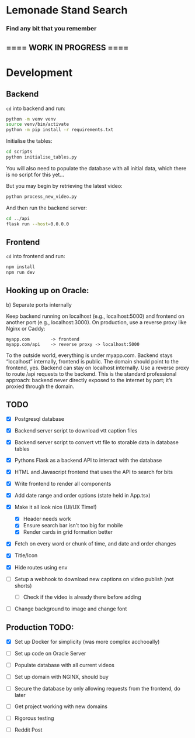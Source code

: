 # Lemonade Stand Search

### Find any bit that you remember

## ==== WORK IN PROGRESS ====

# Development

## Backend

`cd` into backend and run:

```bash
python -m venv venv
source venv/bin/activate
python -m pip install -r requirements.txt
```

Initialise the tables:

```bash
cd scripts
python initialise_tables.py
```

You will also need to populate the database with all initial data, which
there is no script for this yet...

But you may begin by retrieving the latest video:

```bash
python process_new_video.py
```

And then run the backend server:

```bash
cd ../api
flask run --host=0.0.0.0
```

## Frontend

`cd` into frontend and run: 

```bash
npm install
npm run dev
```

## Hooking up on Oracle:

b) Separate ports internally

Keep backend running on localhost (e.g., localhost:5000) and frontend on another port (e.g., localhost:3000).
On production, use a reverse proxy like Nginx or Caddy:

    myapp.com        -> frontend
    myapp.com/api    -> reverse proxy -> localhost:5000

To the outside world, everything is under myapp.com.
Backend stays “localhost” internally, frontend is public.
The domain should point to the frontend, yes.
Backend can stay on localhost internally.
Use a reverse proxy to route /api requests to the backend.
This is the standard professional approach: backend never directly exposed to the internet by port; it’s proxied through the domain.

## TODO

- [x] Postgresql database 
- [x] Backend server script to download vtt caption files
- [x] Backend server script to convert vtt file to storable data in database tables
- [x] Pythons Flask as a backend API to interact with the database
- [x] HTML and Javascript frontend that uses the API to search for bits
- [x] Write frontend to render all components
- [x] Add date range and order options (state held in App.tsx)
- [x] Make it all look nice (UI/UX Time!)
    - [x] Header needs work
    - [x] Ensure search bar isn't too big for mobile
    - [x] Render cards in grid formation better
- [x] Fetch on every word or chunk of time, and date and order changes
- [x] Title/Icon

- [x] Hide routes using env
- [ ] Setup a webhook to download new captions on video publish (not shorts)
    - [ ] Check if the video is already there before adding
- [ ] Change background to image and change font

## Production TODO:

- [x] Set up Docker for simplicity (was more complex acchooally)
- [ ] Set up code on Oracle Server
- [ ] Populate database with all current videos
- [ ] Set up domain with NGINX, should buy
- [ ] Secure the database by only allowing requests from the frontend, do later
- [ ] Get project working with new domains
- [ ] Rigorous testing
- [ ] Reddit Post


